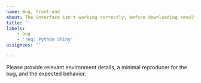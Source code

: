 ```yaml
---
name: Bug, front-end
about: The interface isn't working correctly, before downloading results.
title: ''
labels:
    - bug
    - 'req: Python Shiny'
assignees: ''

---
```


Please provide relevant environment details, a minimal reproducer for the bug, and the expected behavior.
